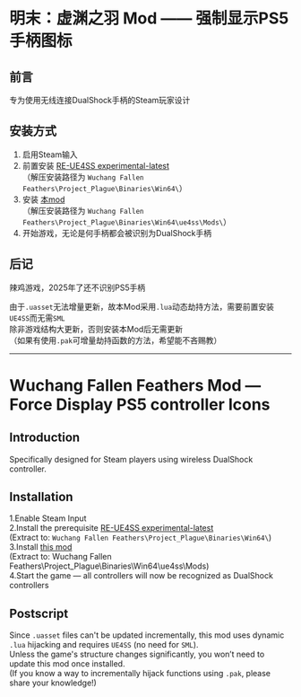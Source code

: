 # 明末：虚渊之羽 Mod —— 强制显示PS5手柄图标

## 前言

专为使用无线连接DualShock手柄的Steam玩家设计

## 安装方式

1. 启用Steam输入  
2. 前置安装 [RE-UE4SS experimental-latest](https://github.com/UE4SS-RE/RE-UE4SS/releases/tag/experimental-latest)  
（解压安装路径为 `Wuchang Fallen Feathers\Project_Plague\Binaries\Win64\`）  
3. 安装 [本mod](https://github.com/DreamNya/Wuchang_ForcePS5Icons/releases/tag/v1.0)  
（解压安装路径为 `Wuchang Fallen Feathers\Project_Plague\Binaries\Win64\ue4ss\Mods\`）  
4. 开始游戏，无论是何手柄都会被识别为DualShock手柄  

## 后记

辣鸡游戏，2025年了还不识别PS5手柄

由于`.uasset`无法增量更新，故本Mod采用`.lua`动态劫持方法，需要前置安装`UE4SS`而无需`SML`  
除非游戏结构大更新，否则安装本Mod后无需更新  
（如果有使用`.pak`可增量劫持函数的方法，希望能不吝赐教）  

----

# Wuchang Fallen Feathers Mod — Force Display PS5 controller Icons

## Introduction

Specifically designed for Steam players using wireless DualShock controller.

## Installation

1.Enable Steam Input  
2.Install the prerequisite [RE-UE4SS experimental-latest](https://github.com/UE4SS-RE/RE-UE4SS/releases/tag/experimental-latest)  
(Extract to: `Wuchang Fallen Feathers\Project_Plague\Binaries\Win64\`)  
3.Install [this mod](https://github.com/DreamNya/Wuchang_ForcePS5Icons/releases/tag/v1.0)  
(Extract to: Wuchang Fallen Feathers\Project_Plague\Binaries\Win64\ue4ss\Mods\)  
4.Start the game — all controllers will now be recognized as DualShock controllers

## Postscript

Since `.uasset` files can't be updated incrementally, this mod uses dynamic `.lua` hijacking and requires `UE4SS` (no need for `SML`).  
Unless the game's structure changes significantly, you won’t need to update this mod once installed.  
(If you know a way to incrementally hijack functions using `.pak`, please share your knowledge!)  

